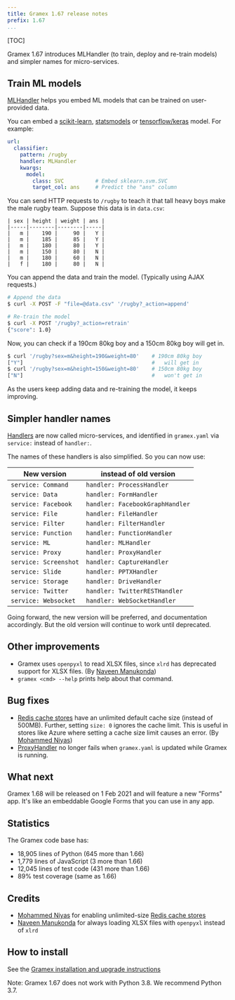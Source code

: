 ```yaml
---
title: Gramex 1.67 release notes
prefix: 1.67
...
```


[TOC]

Gramex 1.67 introduces MLHandler (to train, deploy and re-train models) and simpler names for
micro-services.

## Train ML models

[MLHandler](../../mlhandler/) helps you embed ML models that can be trained on user-provided data.

You can embed a [scikit-learn](https://scikit-learn.org/),
[statsmodels](https://www.statsmodels.org/) or [tensorflow/keras](https://keras.io/) model. For
example:

```yaml
url:
  classifier:
    pattern: /rugby
    handler: MLHandler
    kwargs:
      model:
        class: SVC          # Embed sklearn.svm.SVC
        target_col: ans     # Predict the "ans" column

```

You can send HTTP requests to `/rugby` to teach it that tall heavy boys make the male rugby team.
Suppose this data is in `data.csv`:

```
| sex | height | weight | ans |
|-----|--------|--------|-----|
|   m |    190 |     90 |   Y |
|   m |    185 |     85 |   Y |
|   m |    180 |     80 |   Y |
|   m |    150 |     80 |   N |
|   m |    180 |     60 |   N |
|   f |    180 |     80 |   N |
```

You can append the data and train the model. (Typically using AJAX requests.)

```bash
# Append the data
$ curl -X POST -F "file=@data.csv" '/rugby?_action=append'

# Re-train the model
$ curl -X POST '/rugby?_action=retrain'
{"score": 1.0}
```

Now, you can check if a 190cm 80kg boy and a 150cm 80kg boy will get in.

```bash
$ curl '/rugby?sex=m&height=190&weight=80'    # 190cm 80kg boy
["Y"]                                         #   will get in
$ curl '/rugby?sex=m&height=150&weight=80'    # 150cm 80kg boy
["N"]                                         #   won't get in
```

As the users keep adding data and re-training the model, it keeps improving.


## Simpler handler names

[Handlers](../../handlers/) are now called micro-services, and identified in `gramex.yaml` via
`service:` instead of `handler:`.

The names of these handlers is also simplified. So you can now use:

| New version           | instead of old version          |
|-----------------------|---------------------------------|
| `service: Command`    | `handler: ProcessHandler`       |
| `service: Data`       | `handler: FormHandler`          |
| `service: Facebook`   | `handler: FacebookGraphHandler` |
| `service: File`       | `handler: FileHandler`          |
| `service: Filter`     | `handler: FilterHandler`        |
| `service: Function`   | `handler: FunctionHandler`      |
| `service: ML`         | `handler: MLHandler`            |
| `service: Proxy`      | `handler: ProxyHandler`         |
| `service: Screenshot` | `handler: CaptureHandler`       |
| `service: Slide`      | `handler: PPTXHandler`          |
| `service: Storage`    | `handler: DriveHandler`         |
| `service: Twitter`    | `handler: TwitterRESTHandler`   |
| `service: Websocket`  | `handler: WebSocketHandler`     |

Going forward, the new version will be preferred, and documentation accordingly. But the old
version will continue to work until deprecated.

## Other improvements

- Gramex uses `openpyxl` to read XLSX files, since `xlrd` has deprecated support for XLSX files.
  (By [Naveen Manukonda](https://github.com/naveenreddymanukonda))
- `gramex <cmd> --help` prints help about that command.

## Bug fixes

- [Redis cache stores](../../cache/#cache-stores) have an unlimited default cache size (instead of
  500MB). Further, setting `size: 0` ignores the cache limit. This is useful in stores like Azure
  where setting a cache size limit causes an error. (By [Mohammed Niyas](https://github.com/mniyas))
- [ProxyHandler](../../proxyhandler/) no longer fails when `gramex.yaml` is updated while Gramex
  is running.

## What next

Gramex 1.68 will be released on 1 Feb 2021 and will feature a new "Forms" app. It's like an
embeddable Google Forms that you can use in any app.


## Statistics

The Gramex code base has:

- 18,905 lines of Python (645 more than 1.66)
- 1,779 lines of JavaScript (3 more than 1.66)
- 12,045 lines of test code (431 more than 1.66)
- 89% test coverage (same as 1.66)

## Credits

- [Mohammed Niyas](https://github.com/mniyas) for enabling unlimited-size
  [Redis cache stores](../../cache/#cache-stores)
- [Naveen Manukonda](https://github.com/naveenreddymanukonda) for always loading XLSX files with
  `openpyxl` instead of `xlrd`

## How to install

See the [Gramex installation and upgrade instructions](../../install/)

Note: Gramex 1.67 does not work with Python 3.8. We recommend Python 3.7.
